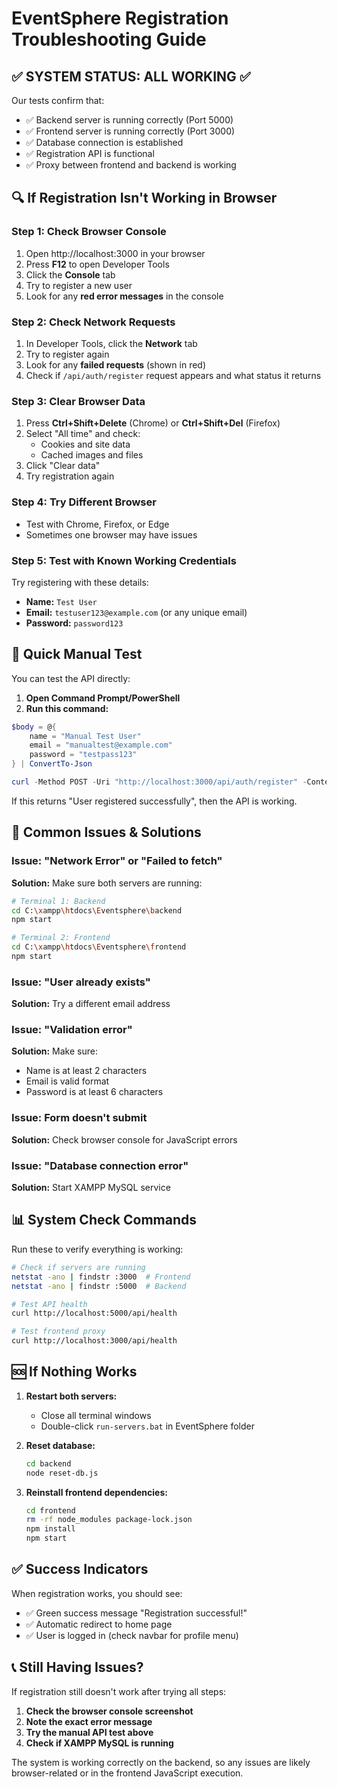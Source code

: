 # EventSphere Registration Troubleshooting Guide

## ✅ SYSTEM STATUS: ALL WORKING ✅

Our tests confirm that:
- ✅ Backend server is running correctly (Port 5000)
- ✅ Frontend server is running correctly (Port 3000)
- ✅ Database connection is established
- ✅ Registration API is functional
- ✅ Proxy between frontend and backend is working

## 🔍 If Registration Isn't Working in Browser

### **Step 1: Check Browser Console**
1. Open http://localhost:3000 in your browser
2. Press **F12** to open Developer Tools
3. Click the **Console** tab
4. Try to register a new user
5. Look for any **red error messages** in the console

### **Step 2: Check Network Requests**
1. In Developer Tools, click the **Network** tab
2. Try to register again
3. Look for any **failed requests** (shown in red)
4. Check if `/api/auth/register` request appears and what status it returns

### **Step 3: Clear Browser Data**
1. Press **Ctrl+Shift+Delete** (Chrome) or **Ctrl+Shift+Del** (Firefox)
2. Select "All time" and check:
   - Cookies and site data
   - Cached images and files
3. Click "Clear data"
4. Try registration again

### **Step 4: Try Different Browser**
- Test with Chrome, Firefox, or Edge
- Sometimes one browser may have issues

### **Step 5: Test with Known Working Credentials**

Try registering with these details:
- **Name:** `Test User`
- **Email:** `testuser123@example.com` (or any unique email)
- **Password:** `password123`

## 🎯 Quick Manual Test

You can test the API directly:

1. **Open Command Prompt/PowerShell**
2. **Run this command:**
```powershell
$body = @{
    name = "Manual Test User"
    email = "manualtest@example.com"
    password = "testpass123"
} | ConvertTo-Json

curl -Method POST -Uri "http://localhost:3000/api/auth/register" -ContentType "application/json" -Body $body
```

If this returns "User registered successfully", then the API is working.

## 🔧 Common Issues & Solutions

### **Issue: "Network Error" or "Failed to fetch"**
**Solution:** Make sure both servers are running:
```bash
# Terminal 1: Backend
cd C:\xampp\htdocs\Eventsphere\backend
npm start

# Terminal 2: Frontend  
cd C:\xampp\htdocs\Eventsphere\frontend
npm start
```

### **Issue: "User already exists"**
**Solution:** Try a different email address

### **Issue: "Validation error"**
**Solution:** Make sure:
- Name is at least 2 characters
- Email is valid format
- Password is at least 6 characters

### **Issue: Form doesn't submit**
**Solution:** Check browser console for JavaScript errors

### **Issue: "Database connection error"**
**Solution:** Start XAMPP MySQL service

## 📊 System Check Commands

Run these to verify everything is working:

```bash
# Check if servers are running
netstat -ano | findstr :3000  # Frontend
netstat -ano | findstr :5000  # Backend

# Test API health
curl http://localhost:5000/api/health

# Test frontend proxy
curl http://localhost:3000/api/health
```

## 🆘 If Nothing Works

1. **Restart both servers:**
   - Close all terminal windows
   - Double-click `run-servers.bat` in EventSphere folder

2. **Reset database:**
   ```bash
   cd backend
   node reset-db.js
   ```

3. **Reinstall frontend dependencies:**
   ```bash
   cd frontend
   rm -rf node_modules package-lock.json
   npm install
   npm start
   ```

## ✅ Success Indicators

When registration works, you should see:
- ✅ Green success message "Registration successful!"
- ✅ Automatic redirect to home page
- ✅ User is logged in (check navbar for profile menu)

## 📞 Still Having Issues?

If registration still doesn't work after trying all steps:

1. **Check the browser console screenshot**
2. **Note the exact error message**
3. **Try the manual API test above**
4. **Check if XAMPP MySQL is running**

The system is working correctly on the backend, so any issues are likely browser-related or in the frontend JavaScript execution.
